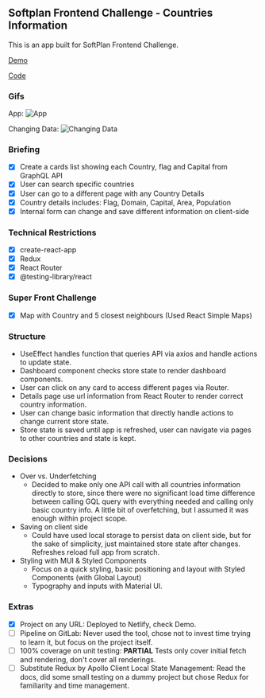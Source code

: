 ## Softplan Frontend Challenge - Countries Information

This is an app built for SoftPlan Frontend Challenge.

[Demo](https://ccasci-countries-challenge.netlify.app/)

[Code](https://github.com/carloscasciano/countries_frontend_challenge)

### Gifs

App:
![App](https://media.giphy.com/media/W4zibecCZIEm4segNN/giphy.gif)

Changing Data:
![Changing Data](https://media.giphy.com/media/Q4mSdJpdGfPcoG3cyh/giphy.gif)

### Briefing
- [X] Create a cards list showing each Country, flag and Capital from GraphQL API
- [X] User can search specific countries
- [X] User can go to a different page with any Country Details
- [X] Country details includes: Flag, Domain, Capital, Area, Population
- [X] Internal form can change and save different information on client-side 

### Technical Restrictions
- [X] create-react-app
- [X] Redux
- [X] React Router
- [X] @testing-library/react

### Super Front Challenge
- [X] Map with Country and 5 closest neighbours (Used React Simple Maps)

### Structure

- UseEffect handles function that queries API via axios and handle actions to update state.
- Dashboard component checks store state to render dashboard components.
- User can click on any card to access different pages via Router.
- Details page use url information from React Router to render correct country information.
- User can change basic information that directly handle actions to change current store state.
- Store state is saved until app is refreshed, user can navigate via pages to other countries and state is kept.

### Decisions

- Over vs. Underfetching
    - Decided to make only one API call with all countries information directly to store, since there were no significant load time difference between calling GQL query with everything needed and calling only basic country info. A little bit of overfetching, but I assumed it was enough within project scope.
- Saving on client side
    - Could have used local storage to persist data on client side, but for the sake of simplicity, just maintained store state after changes. Refreshes reload full app from scratch.
- Styling with MUI & Styled Components
    - Focus on a quick styling, basic positioning and layout with Styled Components (with Global Layout)
    - Typography and inputs with Material UI.
    
### Extras

- [X] Project on any URL: Deployed to Netlify, check Demo.
- [ ] Pipeline on GitLab: Never used the tool, chose not to invest time trying to learn it, but focus on the project itself.
- [ ] 100% coverage on unit testing: **PARTIAL** Tests only cover initial fetch and rendering, don't cover all renderings.
- [ ] Substitute Redux by Apollo Client Local State Management: Read the docs, did some small testing on a dummy project but chose Redux for familiarity and time management.
